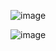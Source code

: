 ![image](https://github.com/user-attachments/assets/21096b95-4f59-4565-998e-4078a5c49f4f)

![image](https://github.com/user-attachments/assets/90f5f966-cb70-47e0-8f30-8ea24f1789e7)

